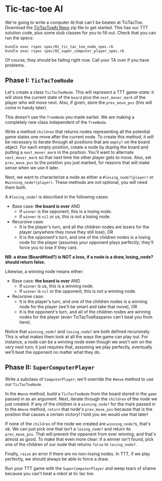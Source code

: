 # Tic-tac-toe AI

We're going to write a computer AI that can't be beaten at
TicTacToe. Download the [TicTacToeAI Repo][ttt-repo] zip file
to get started. This has our TTT solution code, plus some stub classes for you
to fill out. Check that you can run the specs:

    bundle exec rspec spec/01_tic_tac_toe_node_spec.rb
    bundle exec rspec spec/02_super_computer_player_spec.rb

Of course, they should be failing right now. Call your TA over if you
have problems.

[ttt-repo]: https://github.com/appacademy/TicTacToeAI/archive/master.zip

## Phase I: `TicTacToeNode`

Let's create a class `TicTacToeNode`. This will represent a TTT
game-state: it will store the current state of the `board` plus the
`next_mover_mark` of the player who will move next.  Also, if given,
store the `prev_move_pos` (this will come in handy later).

This doesn't use the `TreeNode` you made earlier. We are making a
completely new class independent of the `TreeNode`.

Write a method `children` that returns nodes representing all the
potential game states one move after the current node. To create this
method, it will be necessary to iterate through all positions that are
`empty?` on the board object. For each empty position, create a node
by duping the board and putting a `next_mover_mark` in the
position. You'll want to alternate `next_mover_mark` so that next time
the other player gets to move. Also, set `prev_move_pos` to the
position you just marked, for reasons that will make sense when we use
it later.

Next, we want to characterize a node as either a
`#losing_node?(player)` or `#winning_node?(player)`. 
These methods are *not* optional, you will need them both.

A `#losing_node?` is described in the following cases:

* Base case: **the board is over** AND
    * If `winner` is the opponent, this is a losing node.
    * If `winner` is `nil` or us, this is not a losing node.
* Recursive case:
    * It is the player's turn, and all the children nodes are losers
      for the player (anywhere they move they still lose), OR
    * It is the opponent's turn, and one of the children nodes is a
      losing node for the player (assumes your opponent plays
      perfectly; they'll force you to lose if they can).

**NB: a draw (Board#tied?) is NOT a loss, if a node is a draw,
losing_node? should return false.**

Likewise, a winning node means either:

* Base case: **the board is over** AND
    * If `winner` is us, this is a winning node.
    * If `winner` is `nil` or the opponent, this is not a winning
      node.
* Recursive case:
    * It is the player's turn, and one of the children nodes is a
      winning node for the player (we'll be smart and take that move),
      OR
    * It is the opponent's turn, and all of the children nodes are
      winning nodes for the player (even TicTacToeKasparov can't beat
      you from here).

Notice that `winning_node?` and `losing_node?` are both defined
recursively. This is what makes them look at all the ways the game can
play out. For instance, a node can be a winning node even though we
won't win on the very next turn; it just requires that, assuming we
play perfectly, eventually we'll beat the opponent no matter what they
do.

## Phase II: `SuperComputerPlayer`

Write a subclass of `ComputerPlayer`; we'll override the `#move`
method to use our `TicTacToeNode`.

In the `#move` method, build a `TicTacToeNode` from the board stored
in the `game` passed in as an argument. Next, iterate through
the `children` of the node we just created. If any of the children
is a `winning_node?` for the mark passed in to the `#move` method,
`return` that node's `prev_move_pos` because that is the position
that causes a certain victory! I told you we would use that later!

If none of the `children` of the node we created are `winning_node?`s,
that's ok. We can just pick one that isn't a `losing_node?` and return
its `prev_move_pos`. That will prevent the opponent from ever winning,
and that's almost as good. To make that even more clear: if a winner
isn't found, pick one of the children of our node that returns `false`
to `losing_node?`.

Finally, `raise` an error if there are no non-losing nodes. In TTT, if
we play perfectly, we should always be able to force a draw.

Run your TTT game with the `SuperComputerPlayer` and weep tears of
shame because you can't beat a robot at tic tac toe.
